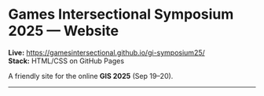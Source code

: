 # Games Intersectional Symposium 2025 — Website

**Live:** https://gamesintersectional.github.io/gi-symposium25/  
**Stack:** HTML/CSS on GitHub Pages

A friendly site for the online **GIS 2025** (Sep 19–20).

---


